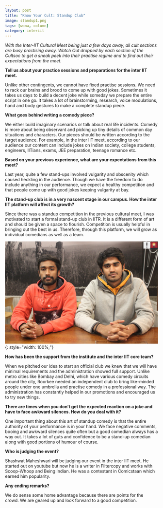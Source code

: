 ```yaml
---
layout: post
title: "Know Your Cult: Standup Club"
image: standup1.png
tags: [wona, column]
category: interiit
---
```


_With the Inter-IIT Cultural Meet being just a few days away, all cult sections are busy practising away. Watch Out dropped by each section of the Cultsoc to get a sneak peek into their practise regime and to find out their expectations from the meet._

**Tell us about your practice sessions and preparations for the inter IIT meet.**

Unlike other contingents, we cannot have fixed practise sessions. We need to rack our brains and brood to come up with good jokes. Sometimes it takes us days to build a decent joke while someday we prepare the entire script in one go. It takes a lot of brainstorming, research, voice modulations, hand and body gestures to make a complete standup piece.

**What goes behind writing a comedy piece?**

We either build imaginary scenarios or talk about real life incidents. Comedy is more about being observant and picking up tiny details of common day situations and characters. Our pieces should be written according to the target audience. For example, in the inter IIT meet, according to our audience our content can include jokes on Indian society, college students, engineers, IITians, exams, JEE preparation, teenage romance etc.

**Based on your previous experience, what are your expectations from this meet?**

Last year, quite a few stand-ups involved vulgarity and obscenity which caused heckling in the audience. Though we have the freedom to do include anything in our performance, we expect a healthy competition and that people come up with good jokes keeping vulgarity at bay.

**The stand-up club is in a very nascent stage in our campus. How the inter IIT platform will affect its growth?**

Since there was a standup competition in the previous cultural meet, I was motivated to start a formal stand-up club in IITR. It is a different form of art and should be given a space to flourish. Competition is usually helpful in bringing out the best in us. Therefore, through this platform, we will grow as individual comedians as well as a team.

![The team](/images/posts/standup2.png){: style="width: 100%;"}

**How has been the support from the institute and the inter IIT core team?**

When we pitched our idea to start an official club we knew that we will have minimal requirements and the administration showed full support. Unlike metro cities like Bombay and Delhi, which have various comedy circuits around the city, Roorkee needed an independent club to bring like-minded people under one umbrella and practise comedy in a professional way. The administration has constantly helped in our promotions and encouraged us to try new things.

**There are times when you don’t get the expected reaction on a joke and have to face awkward silences. How do you deal with it?**

One important thing about this art of standup comedy is that the entire authority of your performance is in your hand. We face negative comments, booing and awkward silences quite often but a good comedian always has a way out. It takes a lot of guts and confidence to be a stand-up comedian along with good portions of humour of course.

**Who is judging the event?**

Shashwat Maheshwari will be judging our event in the inter IIT meet. He started out on youtube but now he is a writer in Filtercopy and works with Scoop-Whoop and Being Indian. He was a contestant in Comicstaan which earned him popularity.

**Any ending remarks?**

We do sense some home advantage because there are points for the crowd. We are geared up and look forward to a good competition.
